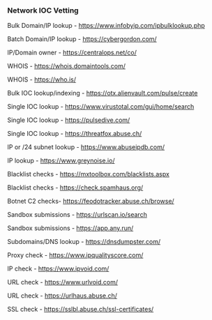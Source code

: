 ### Network IOC Vetting

Bulk Domain/IP lookup - https://www.infobyip.com/ipbulklookup.php

Batch Domain/IP lookup - https://cybergordon.com/

IP/Domain owner - https://centralops.net/co/

WHOIS - https://whois.domaintools.com/

WHOIS - https://who.is/

Bulk IOC lookup/indexing - https://otx.alienvault.com/pulse/create

Single IOC lookup - https://www.virustotal.com/gui/home/search

Single IOC lookup - https://pulsedive.com/

Single IOC lookup - https://threatfox.abuse.ch/

IP or /24 subnet lookup - https://www.abuseipdb.com/

IP lookup - https://www.greynoise.io/

Blacklist checks - https://mxtoolbox.com/blacklists.aspx

Blacklist checks - https://check.spamhaus.org/

Botnet C2 checks- https://feodotracker.abuse.ch/browse/

Sandbox submissions - https://urlscan.io/search

Sandbox submissions - https://app.any.run/

Subdomains/DNS lookup - https://dnsdumpster.com/

Proxy check - https://www.ipqualityscore.com/

IP check - https://www.ipvoid.com/

URL check - https://www.urlvoid.com/

URL check - https://urlhaus.abuse.ch/

SSL check - https://sslbl.abuse.ch/ssl-certificates/

